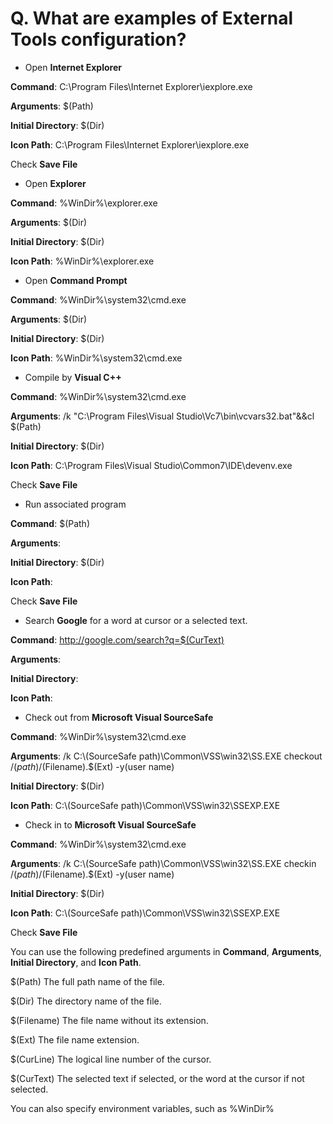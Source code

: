 # Q. What are examples of External Tools configuration?

- Open **Internet Explorer**

**Command**: C:\\Program Files\\Internet Explorer\\iexplore.exe

**Arguments**: $(Path)

**Initial Directory**: $(Dir)

**Icon Path**: C:\\Program Files\\Internet Explorer\\iexplore.exe

Check **Save File**

- Open **Explorer**

**Command**: %WinDir%\\explorer.exe

**Arguments**: $(Dir)

**Initial Directory**: $(Dir)

**Icon Path**: %WinDir%\\explorer.exe

- Open **Command Prompt**

**Command**: %WinDir%\\system32\\cmd.exe

**Arguments**: $(Dir)

**Initial Directory**: $(Dir)

**Icon Path**: %WinDir%\\system32\\cmd.exe

- Compile by **Visual C++**

**Command**: %WinDir%\\system32\\cmd.exe

**Arguments**: /k "C:\\Program Files\\Visual Studio\\Vc7\\bin\\vcvars32.bat"&&cl $(Path)

**Initial Directory**: $(Dir)

**Icon Path**: C:\\Program Files\\Visual Studio\\Common7\\IDE\\devenv.exe

Check **Save File**

- Run associated program

**Command**: $(Path)

**Arguments**:

**Initial Directory**: $(Dir)

**Icon Path**:

Check **Save File**

- Search **Google** for a word at cursor or a selected text.

**Command**: http://google.com/search?q=$(CurText)

**Arguments**:

**Initial Directory**:

**Icon Path**:

- Check out from **Microsoft Visual SourceSafe**

**Command**: %WinDir%\\system32\\cmd.exe

**Arguments**: /k C:\\(SourceSafe path)\\Common\\VSS\\win32\\SS.EXE checkout
$/(path)/$(Filename).$(Ext) -y(user name)

**Initial Directory**: $(Dir)

**Icon Path**: C:\\(SourceSafe path)\\Common\\VSS\\win32\\SSEXP.EXE

- Check in to **Microsoft Visual SourceSafe**

**Command**: %WinDir%\\system32\\cmd.exe

**Arguments**: /k C:\\(SourceSafe path)\\Common\\VSS\\win32\\SS.EXE checkin
$/(path)/$(Filename).$(Ext) -y(user name)

**Initial Directory**: $(Dir)

**Icon Path**: C:\\(SourceSafe path)\\Common\\VSS\\win32\\SSEXP.EXE

Check **Save File**

You can use the following predefined arguments in **Command**, **Arguments**, **Initial Directory**, and **Icon Path**.

$(Path) The full path name of the file.

$(Dir) The directory name of the file.

$(Filename) The file name without its extension.

$(Ext) The file name extension.

$(CurLine) The logical line number of the cursor.

$(CurText) The selected text if selected, or the word at the cursor if not
selected.

You can also specify environment variables, such as %WinDir%
